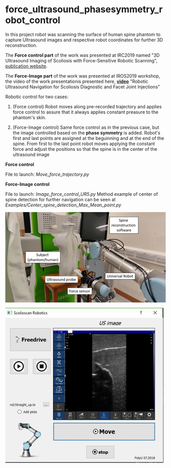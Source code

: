 # force_ultrasound_phasesymmetry_robot_control
In this project robot was scanning the surface of human spine phantom to capture Ultrasound images and respective robot coordinates for further 3D reconstruction.

The **Force control part** of the work was presented at IRC2019 named "3D Ultrasound Imaging of Scoliosis with Force-Sensitive Robotic Scanning", [publication website](https://ieeexplore.ieee.org/document/8675657).

The **Force-Image part** of the work was presented at IROS2019 workshop, the video of the work presentationis presented here, **[video](https://www.youtube.com/watch?v=ccLseg5XS0w&ab_channel=Grow2Gather)** "Robotic Ultrasound Navigation for Scoliosis Diagnostic and Facet Joint Injections"

Robotic control for two cases:
1) (Force control) Robot moves along pre-recorded trajectory and applies force control to assure that it always applies constant preasure to the phantom's skin.

2) (Force-Image control) Same force control as in the previous case, but the image controlled based on the **phase symmetry** is added. Robot's first and last points are assigned at the beguinning and at the end of the spine. From first to the last point robot moves applying the constant force and adjust the positions so that the spine is in the center of the ultrasound image 

**Force control**

File to launch: *Move_force_trajectory.py*


**Force-Image control**

File to launch: *Image_force_control_UR5.py*
Method example of center of spine detection for further navigation can be seen
at *Examples/Center_spine_detection_Max_Mean_point.py*

![Alt text](https://github.com/maryviktory/force_ultrasound_phasesymmetry_robot_control/blob/master/Navigation_robotic_Polyu/GUI/Setup.png "Setup")



![GitHub Logo](https://github.com/maryviktory/force_ultrasound_phasesymmetry_robot_control/blob/master/Navigation_robotic_Polyu/GUI/Capture.JPG)
